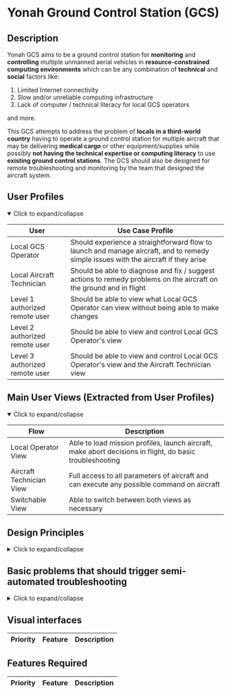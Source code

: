 # Yonah Ground Control Station (GCS)

## Description 

Yonah GCS aims to be a ground control station for **monitoring** and **controlling** multiple unmanned aerial vehicles in **resource-constrained computing environments** which can be any combination of **technical** and **social** factors like:
1. Limited Internet connectivity
2. Slow and/or unreliable computing infrastructure
3. Lack of computer / technical literacy for local GCS operators

and more.

This GCS attempts to address the problem of **locals in a third-world country** having to operate a ground control station for multiple aircraft that may be delivering **medical cargo** or other equipment/supplies while possibly **not having the technical expertise or computing literacy** to use **existing ground control stations**. The GCS should also be designed for remote troubleshooting and monitoring by the team that designed the aircraft system. 

## User Profiles
<details open>

| User | Use Case Profile | 
| ---  | --- |
| Local GCS Operator  | Should experience a straightforward flow to launch and manage aircraft, and to remedy simple issues with the aircraft if they arise |
| Local Aircraft Technician | Should be able to diagnose and fix / suggest actions to remedy problems on the aircraft on the ground and in flight |
| Level 1 authorized remote user | Should be able to view what Local GCS Operator can view without being able to make changes |
| Level 2 authorized remote user | Should be able to view and control Local GCS Operator's view | 
| Level 3 authorized remote user | Should be able to view and control Local GCS Operator's view and the Aircraft Technician view |

<summary>
Click to expand/collapse
</summary>
</details>

## Main User Views (Extracted from User Profiles)
<details open>

| Flow | Description | 
| ---  | --- |
| Local Operator View  | Able to load mission profiles, launch aircraft, make abort decisions in flight, do basic troubleshooting |
| Aircraft Technician View | Full access to all parameters of aircraft and can execute any possible command on aircraft |
| Switchable View | Able to switch between both views as necessary |

 <summary>
Click to expand/collapse
</summary>
</details>


## Design Principles

<details>

Based on our initial descriptions:

| Principle | Details | 
| --- | --- |
| All text must be **easily translatable** | We expect many local languages to be used for the same GCS software. Internationalization must be built into the initial design of this software. | 
| The **MSS** (Main Success Scenario*) flow must be extraordinarily **easy to follow** | Many operators are not likely to be computer-literate. The UI/UX design must have a straightforward flow for at least the MSS of the application. |
| There should be multiple pages of **progressively increasing complexity/feature access** in the GCS | If the MSS does not occur (in this context - some issue with the aircraft, like a sensor failure, needs to be resolved) there should be ways to incrementally view more detail and access more settings on the aircraft. This should correspond with how much the problem needs to be escalated, a.k.a a remote specialist engineer should be able to make any modifications that are required 
| **Basic troubleshooting** instructions should **automatically appear** and be easy to follow | If the MSS does not occur and the problem is common and simple to address (needs accelerometer or compass calibration / reboot / just wait longer for GPS lock etc) the troubleshooting instructions should be very clearly displayed on the GCS interface. 
| **Advanced troubleshooting** information should be **clearly presented** and instructions on how to escalate the problem should be shown | If a problem is too serious to be dealt with by the operator, troubleshooting information like a set of data to copy and paste to a remote engineer, and instructions on how to do so, should be clearly displayed
| Data from **multiple aircraft** in flight must be clearly displayed (e.g. v2track.com) | As this particular GCS station scales to have multiple aircraft in flight, the GCS should be able to clearly display multiple aircraft on the same map while displaying basic flight information on each of them.
| The **RAM / disk / CPU usage** should be **kept low** | The most likely type of computer to be deployed is a cheap laptop in perhaps the 300 USD range in our case. Resource usage should be kept quite low to respect this. 
| The **network bandwidth** required for this application should be **kept as low as possible** | In rural areas in our use case, the best uplink is a 5 KBps total satellite link. The application should not tax these types of links inordinately, but should be able to scale to higher bandwidth links if installed.


*The Main Success Scenario (MSS) in this case might be: user clicks on destination and weight of cargo, waits for all lights on screen to turn green, then presses "arm and takeoff".
<summary>
Click to expand/collapse
</summary>
</details>

## Basic problems that should trigger semi-automated troubleshooting
<details>

| Problem | Resolution |
| --------- | --------- |
| **Accelerometer re-calibration required** | Run through accelerometer calibration procedure | 
| **Compass re-calibration required** | Run through compass calibration procedure | 
| **Airspeed sensor re-calibration required** | Place hand over airspeed sensor tube and press a calibration button |
| **Battery level insufficient for flight distance** | Change batteries |
| **No GPS detected** | Check if GPS is plugged in | 
| **No GPS lock after 1 minute** | Check GPS settings and where aircraft is placed |
| **Accels/Gyros inconsistent** | Re-calibration accelerometer or restart |
<summary>
Click to expand/collapse
</summary>
</details>

## Visual interfaces
| Priority | Feature | Description |
| -------- | ------- | ----------- |



## Features Required
| Priority | Feature | Description |
| -------- | ------- | ----------- |

